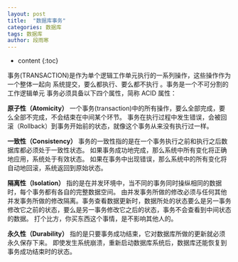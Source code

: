 ```yaml
---
layout: post
title:  "数据库事务"
categories: 数据库
tags: 数据库
author: 段雨寒
---
```


* content
{:toc}

事务(TRANSACTION)是作为单个逻辑工作单元执行的一系列操作，这些操作作为一个整体一起向
系统提交，要么都执行、要么都不执行 。事务是一个不可分割的工作逻辑单元
事务必须具备以下四个属性，简称 ACID 属性：

**原子性（Atomicity）**
一个事务(transaction)中的所有操作，要么全部完成，要么全部不完成，不会结束在中间某个环节。 
事务在执行过程中发生错误，会被回滚（Rollback）到事务开始前的状态，就像这个事务从来没有执行过一样。





**一致性（Consistency）**
事务的一致性指的是在一个事务执行之前和执行之后数据库都必须处于一致性状态。 
如果事务成功地完成，那么系统中所有变化将正确地应用，系统处于有效状态。 
如果在事务中出现错误，那么系统中的所有变化将自动地回滚，系统返回到原始状态。 

**隔离性（Isolation）**
指的是在并发环境中，当不同的事务同时操纵相同的数据时，每个事务都有各自的完整数据空间。 
由并发事务所做的修改必须与任何其他并发事务所做的修改隔离。事务查看数据更新时，数据所处的状态要么是另一事务修改它之前的状态，要么是另一事务修改它之后的状态，事务不会查看到中间状态的数据。 
打个比方，你买东西这个事情，是不影响其他人的。

**永久性（Durability）**
指的是只要事务成功结束，它对数据库所做的更新就必须永久保存下来。 
即使发生系统崩溃，重新启动数据库系统后，数据库还能恢复到事务成功结束时的状态。 





